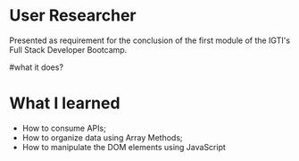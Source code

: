 # User Researcher

Presented as requirement for the conclusion of the first module of the IGTI's Full Stack Developer Bootcamp.

#what it does? 
# What I learned

* How to consume APIs;
* How to organize data using Array Methods;
* How to manipulate the DOM elements using JavaScript
